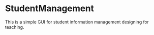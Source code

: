 # StudentManagement
This is a simple GUI for student information management designing for teaching.
